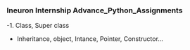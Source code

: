 ### Ineuron Internship Advance_Python_Assignments
-1. Class, Super class
  - Inheritance, object, Intance, Pointer, Constructor... 
